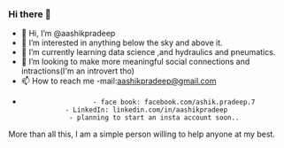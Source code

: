 ### Hi there 👋
- 👋 Hi, I’m @aashikpradeep
- 👀 I’m interested in anything below the sky and above it.
- 🌱 I’m currently learning data science ,and hydraulics and pneumatics.
- 💞️ I’m looking to make more meaningful social connections and intractions(I'm an introvert tho)
- 📫 How to reach me -mail:aashikpradeep@gmail.com
- 
                        - face book: facebook.com/ashik.pradeep.7  
                 - LinkedIn: linkedin.com/in/aashikpradeep    
                  - planning to start an insta account soon..

More than all this, I am a simple person willing to help anyone at my best.
